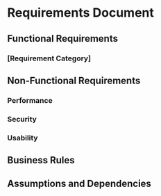 <!--
INSTRUCTIONS FOR REQUIREMENTS (FREESTYLE):
- Document user needs and system requirements in any format that works for your project
- Consider using user stories, use cases, or functional specifications
- Make requirements specific and testable
- Number or organize requirements for easy reference
- Focus on what the system should do, not how it should do it
-->

# Requirements Document

## Functional Requirements

<!-- What the system should do -->

### [Requirement Category]

<!-- Group related requirements together -->

## Non-Functional Requirements

<!-- Performance, security, usability, etc. -->

### Performance

<!-- Response times, throughput, scalability requirements -->

### Security

<!-- Authentication, authorization, data protection requirements -->

### Usability

<!-- User experience, accessibility requirements -->

## Business Rules

<!-- Constraints and rules that govern system behavior -->

## Assumptions and Dependencies

<!-- External dependencies and assumptions made -->
